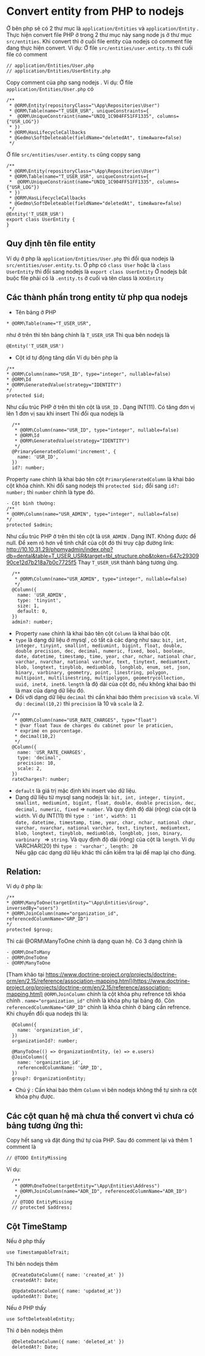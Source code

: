 # Convert entity from PHP to nodejs
Ở bên php sẽ có 2 thư mục là `application/Entities` và `application/Entity` . Thực hiện convert file PHP ở trong 2 thư mục này sang node js ở thư mục `src/entities`.
Khi convert thì ở cuối file entity của nodejs có comment file đang thực hiện convert. Ví dụ: Ở file `src/entities/user.entity.ts` thì cuối file có comment
```
// application/Entities/User.php
// application/Entities/UserEntity.php
``` 
Copy comment của php sang nodejs .
Ví dụ:
Ở file `application/Entities/User.php` có
```
/**
 * @ORM\Entity(repositoryClass="\App\Repositories\User")
 * @ORM\Table(name="T_USER_USR", uniqueConstraints={
 *  @ORM\UniqueConstraint(name="UNIQ_1C904FF51FF1335", columns={"USR_LOG"})
 * })
 * @ORM\HasLifecycleCallbacks
 * @Gedmo\SoftDeleteable(fieldName="deletedAt", timeAware=false)
 */
```
Ở file `src/entities/user.entity.ts` cũng coppy sang 
```
/**
 * @ORM\Entity(repositoryClass="\App\Repositories\User")
 * @ORM\Table(name="T_USER_USR", uniqueConstraints={
 *  @ORM\UniqueConstraint(name="UNIQ_1C904FF51FF1335", columns={"USR_LOG"})
 * })
 * @ORM\HasLifecycleCallbacks
 * @Gedmo\SoftDeleteable(fieldName="deletedAt", timeAware=false)
 */
@Entity('T_USER_USR')
export class UserEntity {
}
```
## Quy định tên file entity
Ví dụ ở php là `application/Entities/User.php` thì đổi qua nodejs là `src/entities/user.entity.ts`. 
Ở php có `class User` hoặc là `class UserEntity` thì đổi sang nodejs là `export class UserEntity`
Ở nodejs bắt buộc file phải có là `.entity.ts` ở cuối và tên class là `XXXEntity`

## Các thành phần trong entity từ php qua nodejs
- Tên bảng ở PHP
```
* @ORM\Table(name="T_USER_USR",
```
như ở trên thì tên bảng chính là `T_USER_USR`
Thì qua bên nodejs là
```
@Entity('T_USER_USR')
```
- Cột id tự động tăng dần
Ví dụ bên php là 
```
/**
* @ORM\Column(name="USR_ID", type="integer", nullable=false)
* @ORM\Id
* @ORM\GeneratedValue(strategy="IDENTITY")
*/
protected $id;
```
Như cấu trúc PHP ở trên thì tên cột là `USR_ID` . Dạng INT(11). Có tăng đơn vị lên 1 đơn vị sau khi insert
Thì đổi qua nodejs là 
```
  /**
   * @ORM\Column(name="USR_ID", type="integer", nullable=false)
   * @ORM\Id
   * @ORM\GeneratedValue(strategy="IDENTITY")
   */
  @PrimaryGeneratedColumn('increment', {
    name: 'USR_ID',
  })
  id?: number;
```
Property `name` chính là khai báo tên cột  `PrimaryGeneratedColumn` là khai báo cột khóa chính.
Khi đổi sang nodejs thì `protected $id;` đổi sang `id?: number;` thì `number` chính là type đó. 
```
- Cột bình thường:
/**
* @ORM\Column(name="USR_ADMIN", type="integer", nullable=false)
*/
protected $admin;
```
Như cấu trúc PHP ở trên thì tên cột là `USR_ADMIN` . Dạng INT. Không được để null. Để xem rõ hơn về tính chất của cột đó thì truy cập đường link:
http://10.10.31.29/phpmyadmin/index.php?db=dental&table=T_USER_USR&target=tbl_structure.php&token=647c2930990ce12d7b218a7b0c7725f5
Thay `T_USER_USR` thành bảng tương ứng.

```
  /**
   * @ORM\Column(name="USR_ADMIN", type="integer", nullable=false)
   */
  @Column({
    name: 'USR_ADMIN',
    type: 'tinyint',
    size: 1,
    default: 0,
  })
  admin?: number;
```
+ Property `name` chính là khai báo tên cột  `Column` là khai báo cột.
+ `type` là dạng dữ liệu ở mysql , có tất cả các dạng như sau: `bit, int, integer, tinyint, smallint, mediumint, bigint, float, double, double precision, dec, decimal, numeric, fixed, bool, boolean, date, datetime, timestamp, time, year, char, nchar, national char, varchar, nvarchar, national varchar, text, tinytext, mediumtext, blob, longtext, tinyblob, mediumblob, longblob, enum, set, json, binary, varbinary, geometry, point, linestring, polygon, multipoint, multilinestring, multipolygon, geometrycollection, uuid, inet4, inet6`. `length` là độ dài của cột đó, nếu không khai báo thì là max của dạng dữ liệu đó. 
+ Đối với dạng dữ liệu `decimal` thì cần khai báo thêm `precision` và `scale`. Ví dụ : `decimal(10,2)` thì `precision` là 10 và `scale` là 2.
```
  /**
   * @ORM\Column(name="USR_RATE_CHARGES", type="float")
   * @var float Taux de charges du cabinet pour le praticien,
   * exprimé en pourcentage.
   * decimal(10,2)	
   */
  @Column({
    name: 'USR_RATE_CHARGES',
    type: 'decimal',
    precision: 10,
    scale: 2,
  })
  rateCharges?: number;
```
+ `default` là giá trị mặc định khi insert vào dữ liệu.
+ Dạng dữ liệu từ mysql sang nodejs là:
`bit, int, integer, tinyint, smallint, mediumint, bigint, float, double, double precision, dec, decimal, numeric, fixed` => `number`. Và quy định độ dài (rộng) của cột là `width`. Ví dụ INT(11) thì `type : 'int', width: 11`\
`date, datetime, timestamp, time, year, char, nchar, national char, varchar, nvarchar, national varchar, text, tinytext, mediumtext, blob, longtext, tinyblob, mediumblob, longblob, json, binary, varbinary ` => `string`. Và quy định độ dài (rộng) của cột là `length`. Ví dụ VARCHAR(20) thì `type : 'varchar', length: 20`\
Nếu gặp các dạng dữ liệu khác thì cần kiểm tra lại để map lại cho đúng.
## Relation:
Ví dụ ở php là:
```
/**
* @ORM\ManyToOne(targetEntity="\App\Entities\Group", inversedBy="users")
* @ORM\JoinColumn(name="organization_id", referencedColumnName="GRP_ID")
*/
protected $group;
```
Thì cái @ORM\ManyToOne chính là dạng quan hệ. Có 3 dạng chính là 
```
- @ORM\OneToMany
- @ORM\OneToOne
- @ORM\ManyToOne
```
[Tham khảo tại https://www.doctrine-project.org/projects/doctrine-orm/en/2.15/reference/association-mapping.html](https://www.doctrine-project.org/projects/doctrine-orm/en/2.15/reference/association-mapping.html)
`@ORM\JoinColumn` chính là cột khóa phụ refrence tới khóa chính . `name="organization_id"` chính là khóa phụ tại bảng đó. Còn `referencedColumnName="GRP_ID"` chính là khóa chính ở bảng cần refrence.
Khi chuyển đổi qua nodejs thì là:
```
  @Column({
    name: 'organization_id',
  })
  organizationId?: number;

  @ManyToOne(() => OrganizationEntity, (e) => e.users)
  @JoinColumn({
    name: 'organization_id',
    referencedColumnName: 'GRP_ID',
  })
  group?: OrganizationEntity;
```
* Chú ý : Cần khai báo thêm `Column` vì bên nodejs không thể tự sinh ra cột khóa phụ được.
## Các cột quan hệ mà chưa thể convert vì chưa có bảng tương ứng thì:
Copy hết sang và đặt đúng thứ tự của PHP. Sau đó comment lại và thêm 1 comment là 
```
// @TODO EntityMissing
```
Ví dụ: 
```
  /**
   * @ORM\OneToOne(targetEntity="\App\Entities\Address")
   * @ORM\JoinColumn(name="ADR_ID", referencedColumnName="ADR_ID")
   */
  // @TODO EntityMissing
  // protected $address;
```

## Cột TimeStamp
Nếu ở php thấy 
```
use TimestampableTrait;
```
Thì bên nodejs thêm 
```
  @CreateDateColumn({ name: 'created_at' })
  createdAt?: Date;

  @UpdateDateColumn({ name: 'updated_at'})
  updatedAt?: Date;

```
Nếu ở PHP thấy 
```
use SoftDeleteableEntity;
```
Thì ở bên nodejs thêm 
```
  @DeleteDateColumn({ name: 'deleted_at' })
  deletedAt?: Date;
```
